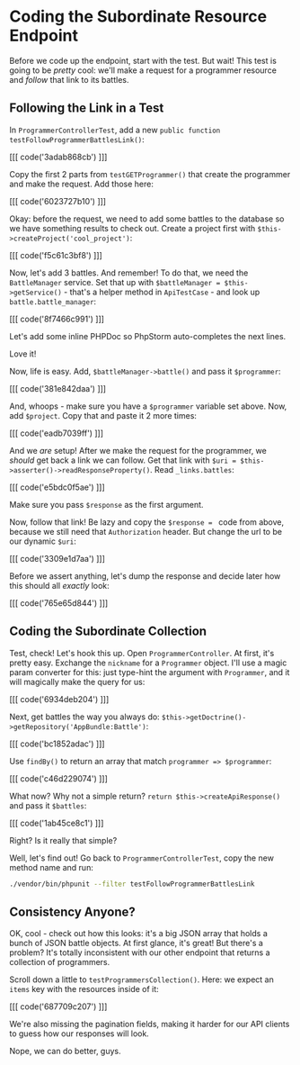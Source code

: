 # Coding the Subordinate Resource Endpoint

Before we code up the endpoint, start with the test. But wait! This test is going
to be *pretty* cool: we'll make a request for a programmer resource and *follow*
that link to its battles.

## Following the Link  in a Test

In `ProgrammerControllerTest`, add a new `public function testFollowProgrammerBattlesLink()`:

[[[ code('3adab868cb') ]]]

Copy the first 2 parts from `testGETProgrammer()` that create the programmer and make
the request. Add those here:

[[[ code('6023727b10') ]]]

Okay: before the request, we need to add some battles to the database so we have
something results to check out. Create a project first with `$this->createProject('cool_project')`:

[[[ code('f5c61c3bf8') ]]]

Now, let's add 3 battles. And remember! To do that, we need the `BattleManager`
service. Set that up with `$battleManager = $this->getService()` - that's a helper
method in `ApiTestCase` - and look up `battle.battle_manager`:

[[[ code('8f7466c991') ]]]

Let's add some inline PHPDoc so PhpStorm auto-completes the next lines.

Love it!

Now, life is easy. Add, `$battleManager->battle()` and pass it `$programmer`:

[[[ code('381e842daa') ]]]

And, whoops - make sure you have a `$programmer` variable set above. Now, add `$project`.
Copy that and paste it 2 more times:

[[[ code('eadb7039ff') ]]]

And we *are* setup! After we make the request for the programmer, we *should* get back
a link we can follow. Get that link with `$uri = $this->asserter()->readResponseProperty()`.
Read `_links.battles`:

[[[ code('e5bdc0f5ae') ]]]

Make sure you pass `$response` as the first argument.

Now, follow that link! Be lazy and copy the `$response = ` code from above,
because we still need that `Authorization` header. But change the url to be our
dynamic `$uri`:

[[[ code('3309e1d7aa') ]]]

Before we assert anything, let's dump the response and decide later how this should
all *exactly* look:

[[[ code('765e65d844') ]]]

## Coding the Subordinate Collection

Test, check! Let's hook this up. Open `ProgrammerController`. At first, it's pretty
easy. Exchange the `nickname` for a `Programmer` object. I'll use a magic param
converter for this: just type-hint the argument with `Programmer`, and it will
magically make the query for us:

[[[ code('6934deb204') ]]]

Next, get battles the way you always do: `$this->getDoctrine()->getRepository('AppBundle:Battle')`:

[[[ code('bc1852adac') ]]]

Use `findBy()` to return an array that match `programmer => $programmer`:

[[[ code('c46d229074') ]]]

What now? Why not a simple return? `return $this->createApiResponse()` and pass it `$battles`:

[[[ code('1ab45ce8c1') ]]]

Right? Is it really that simple?

Well, let's find out! Go back to `ProgrammerControllerTest`, copy the new method
name and run:

```bash
./vendor/bin/phpunit --filter testFollowProgrammerBattlesLink
```

## Consistency Anyone?

OK, cool - check out how this looks: it's a big JSON array that holds a bunch of
JSON battle objects. At first glance, it's great! But there's a problem? It's totally
inconsistent with our other endpoint that returns a collection of programmers.

Scroll down a little to `testProgrammersCollection()`. Here: we expect an `items` key
with the resources inside of it:

[[[ code('687709c207') ]]]

We're also missing the pagination fields, making it harder for our API clients to guess
how our responses will look.

Nope, we can do better, guys.
